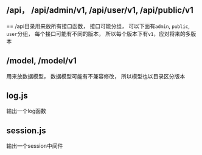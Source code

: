 ## /api， /api/admin/v1, /api/user/v1, /api/public/v1
== 
/api目录用来放所有接口函数， 接口可能分组， 可以下面有`admin`, `public`, `user`分组， 每个接口可能有不同的版本， 所以每个版本下有`v1`，应对将来的多版本  

## /model, /model/v1
用来放数据模型， 数据模型可能有不兼容修改， 所以模型也以目录区分版本  

## log.js  
输出一个log函数  

## session.js  
输出一个session中间件


